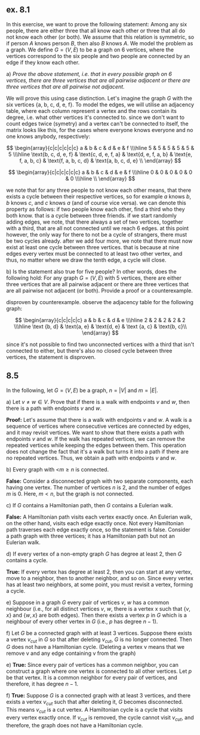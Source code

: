 ## ex. 8.1

In this exercise, we want to prove the following statement: Among any six people, there are either three that all know each other or three that all do not know each other (or both). We assume that this relation is symmetric, so if person $A$ knows person $B$, then also $B$ knows $A$. We model the problem as a graph. We define $G = (V, E)$ to be a graph on 6 vertices, where the vertices correspond to the six people and two people are connected by an edge if they know each other.

a)
*Prove the above statement, i.e. that in every possible graph on 6 vertices, there are three vertices that are all pairwise adjacent or there are three vertices that are all pairwise not adjacent.*

We will prove this using case distinction. Let's imagine the graph $G$ with the six vertices {a, b, c, d, e, f}. To model the edges, we will utilise an adjacency table, where each column represent a vertex and the rows contain its degree, i.e. what other vertices it's connected to. since we don't want to count edges twice (symetry) and a vertex can't be connected to itself, the matrix looks like this, for the cases where everyone knows everyone and no one knows anybody, respectively:

$$
\begin{array}{c|c|c|c|c|c} 
a & b & c & d & e & f \\\hline
5 & 5 & 5 & 5 & 5 & 5 \\\hline
\text{b, c, d, e, f} & \text{c, d, e, f, a} & \text{d, e, f, a, b} & \text{e, f, a, b, c} & \text{f, a, b, c, d} & \text{a, b, c, d, e} \\
\end{array}
$$

$$
\begin{array}{c|c|c|c|c|c} 
a & b & c & d & e & f \\\hline
0 & 0 & 0 & 0 & 0 & 0 \\\hline
\\
\end{array}
$$

we note that for any three people to not know each other means, that there exists a cycle between their respective vertices, so for example $a$ knows $b$, $b$ knows $c$, and $c$ knows $a$ (and of course vice versa). we can denote this property as follows: if two people know each other, find a third who they both know. that is a cycle between three friends. if we start randomly adding edges, we note, that there always a set of two vertices, together with a third, that are all not connected until we reach 6 edges. at this point however, the only way for there to not be a cycle of strangers, there must be two cycles already. after we add four more, we note that there must now exist at least one cycle between three vertices. that is because at nine edges every vertex must be connected to at least two other vertex, and thus, no matter where we draw the tenth edge, a cycle will close.




b)
Is the statement also true for five people? In other words, does the following hold: For any graph $G = (V, E)$ with 5 vertices, there are either three vertices that are all pairwise adjacent or there are three vertices that are all pairwise not adjacent (or both). Provide a proof or a counterexample.

disproven by counterexample. observe the adjacency table for the following graph:

$$
\begin{array}{c|c|c|c|c} 
a & b & c & d & e \\\hline
2 & 2 & 2 & 2 & 2 \\\hline
\text {b, d} & \text{a, e} & \text{d, e} & \text {a, c} & \text{b, c}\\
\end{array}
$$

since it's not possible to find two unconnected vertices with a third that isn't connected to either, but there's also no closed cycle between three vertices, the statement is disproven.


## 8.5
In the following, let $G = (V, E)$ be a graph, $n = |V|$ and $m = |E|$.

a)
Let $v \neq w \in V$. Prove that if there is a walk with endpoints $v$ and $w$, then there is a path with endpoints $v$ and $w$.

**Proof:**
Let's assume that there is a walk with endpoints $v$ and $w$. A walk is a sequence of vertices where consecutive vertices are connected by edges, and it may revisit vertices. We want to show that there exists a path with endpoints $v$ and $w$. If the walk has repeated vertices, we can remove the repeated vertices while keeping the edges between them. This operation does not change the fact that it's a walk but turns it into a path if there are no repeated vertices. Thus, we obtain a path with endpoints $v$ and $w$.


b)
Every graph with <$m \geq n$ is connected.

**False:** Consider a disconnected graph with two separate components, each having one vertex. The number of vertices $n$ is 2, and the number of edges $m$ is 0. Here, $m < n$, but the graph is not connected.


c)
If $G$ contains a Hamiltonian path, then $G$ contains a Eulerian walk.

**False:** A Hamiltonian path visits each vertex exactly once. An Eulerian walk, on the other hand, visits each edge exactly once. Not every Hamiltonian path traverses each edge exactly once, so the statement is false. Consider a path graph with three vertices; it has a Hamiltonian path but not an Eulerian walk.


d)
If every vertex of a non-empty graph $G$ has degree at least 2, then $G$ contains a cycle.

**True:** If every vertex has degree at least 2, then you can start at any vertex, move to a neighbor, then to another neighbor, and so on. Since every vertex has at least two neighbors, at some point, you must revisit a vertex, forming a cycle.


e)
Suppose in a graph $G$ every pair of vertices $v$, $w$ has a common neighbour (i.e., for all distinct vertices $v$, $w$, there is a vertex x such that $\{v, x\}$ and $\{w, x\}$ are both edges). Then there exists a vertex $p$ in $G$ which is a neighbour of every other vertex in $G$ (i.e., $p$ has degree $n − 1$).

f)
Let $G$ be a connected graph with at least 3 vertices. Suppose there exists a vertex $v_{cut}$ in $G$ so that after deleting $v_{cut}$, $G$ is no longer connected. Then $G$ does not have a Hamiltonian cycle. (Deleting a vertex v means that we remove v and any edge containing v from the graph)





e) **True:** Since every pair of vertices has a common neighbor, you can construct a graph where one vertex is connected to all other vertices. Let $p$ be that vertex. It is a common neighbor for every pair of vertices, and therefore, it has degree $n - 1$.

f) **True:** Suppose $G$ is a connected graph with at least 3 vertices, and there exists a vertex $v_{cut}$ such that after deleting it, $G$ becomes disconnected. This means $v_{cut}$ is a cut vertex. A Hamiltonian cycle is a cycle that visits every vertex exactly once. If $v_{cut}$ is removed, the cycle cannot visit $v_{cut}$, and therefore, the graph does not have a Hamiltonian cycle.